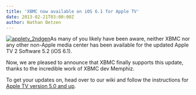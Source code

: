 ```yaml
---
title: 'XBMC now available on iOS 6.1 for Apple TV'
date: 2013-02-21T03:00:00Z
author: Nathan Betzen
---
```

[![appletv_2ndgen](/sites/default/files/uploads/appletv_2ndgen.jpg)](/sites/default/files/uploads/appletv_2ndgen.jpg)As many of you likely have been aware, neither XBMC nor any other non-Apple media center has been available for the updated Apple TV 2 Software 5.2 (iOS 6.1).

 Now, we are pleased to announce that XBMC finally supports this update, thanks to the incredible work of XBMC dev Memphiz.

 To get your updates on, head over to our wiki and follow the instructions for [Apple TV version 5.0 and up](https://kodi.wiki/view/HOW-TO:Install_XBMC_on_Apple_TV_2 "XBMC install instructions for the Apple TV").

 